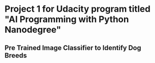 # Project 1 for Udacity program titled "AI Programming with Python Nanodegree"
## Pre Trained Image Classifier to Identify Dog Breeds

